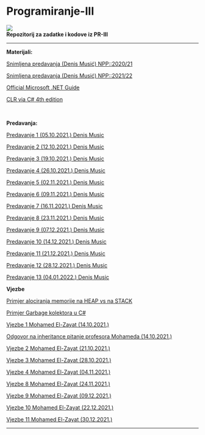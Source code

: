 # Programiranje-III
![](https://komarev.com/ghpvc/?username=Programiranje-III&label=Broj+posjeta:)
<br>
**Repozitorij za zadatke i kodove iz PR-III**


<hr>

**Materijali:**

[Snimljena predavanja (Denis Musić) NPP::2020/21](https://www.youtube.com/watch?v=tnpxdGQKKF0&list=PLJCjqoTZy0H-ELJL4GxKjSKCy8cp2xNNh)


[Snimljena predavanja (Denis Musić) NPP::2021/22](https://www.youtube.com/watch?v=HbkETQVcAEc&list=PL2dH2rssdMKqx2H9UBei4z6o89KFtl8OL)

[Official Microsoft .NET Guide](https://github.com/Infinity-Vault/Programiranje-III/raw/main/Materijali/.NET%20Guide.pdf)

[CLR via C# 4th edition](https://github.com/Infinity-Vault/Programiranje-III/raw/main/Materijali/CLR%20Via%20Csharp%204th%20Edition.pdf)

<br>

**Predavanja:**

[Predavanje 1 (05.10.2021.) Denis Music](https://github.com/Infinity-Vault/Programiranje-III/tree/main/Predavanja/Predavanje%201)

[Predavanje 2 (12.10.2021.) Denis Music](https://github.com/Infinity-Vault/Programiranje-III/tree/main/Predavanja/Predavanje%202)

[Predavanje 3 (19.10.2021.) Denis Music](https://github.com/Infinity-Vault/Programiranje-III/tree/main/Predavanja/Predavanje%203)

[Predavanje 4 (26.10.2021.) Denis Music](https://github.com/Infinity-Vault/Programiranje-III/tree/main/Predavanja/Predavanje%204)

[Predavanje 5 (02.11.2021.) Denis Music](https://github.com/Infinity-Vault/Programiranje-III/tree/main/Predavanja/Predavanje%205)

[Predavanje 6 (09.11.2021.) Denis Music](https://github.com/Infinity-Vault/Programiranje-III/tree/main/Predavanja/Predavanje%206)

[Predavanje 7 (16.11.2021.) Denis Music](https://github.com/Infinity-Vault/Programiranje-III/tree/main/Predavanja/Predavanje%207)

[Predavanje 8 (23.11.2021.) Denis Music](https://github.com/Infinity-Vault/Programiranje-III/tree/main/Predavanja/Predavanje%208)

[Predavanje 9 (07.12.2021.) Denis Music](https://github.com/Infinity-Vault/Programiranje-III/tree/main/Predavanja/Predavanje%209)

[Predavanje 10 (14.12.2021.) Denis Music](https://github.com/Infinity-Vault/Programiranje-III/tree/main/Predavanja/Predavanje%2010)

[Predavanje 11 (21.12.2021.) Denis Music](https://github.com/Infinity-Vault/Programiranje-III/tree/main/Predavanja/Predavanje%2011)

[Predavanje 12 (28.12.2021.) Denis Music]()

[Predavanje 13 (04.01.2022.) Denis Music](https://github.com/Infinity-Vault/Programiranje-III/tree/main/Predavanja/Predavanje%2013)

**Vjezbe**


[Primjer alociranja memorije na HEAP vs na STACK](https://github.com/Infinity-Vault/Programiranje-III/blob/main/Vjezbe/Primjer%20alociranja%20na%20HEAP%20i%20na%20STACK.png)

[Primjer Garbage kolektora u C#](https://github.com/Infinity-Vault/Programiranje-III/blob/main/Vjezbe/Primjer%20Garbage%20kolektora.png)

[Vjezbe 1 Mohamed El-Zayat (14.10.2021.)](https://github.com/Infinity-Vault/Programiranje-III/tree/main/Vjezbe/Vjezbe%201%20(14.10.2021.))


[Odgovor na inheritance pitanje profesora Mohameda (14.10.2021.)](https://github.com/Infinity-Vault/Programiranje-III/tree/main/Vjezbe/Odgovor%20na%20inheritance%20pitanje%20od%20profesora%20Muhameda%20(14.10.2021.))

[Vjezbe 2 Mohamed El-Zayat (21.10.2021.)](https://github.com/Infinity-Vault/Programiranje-III/tree/main/Vjezbe/Vjezbe%202%20(21.12.2021.))

[Vjezbe 3 Mohamed El-Zayat (28.10.2021.)](https://github.com/Infinity-Vault/Programiranje-III/tree/main/Vjezbe/Vjezbe%203%20(28.10.2021.))

[Vjezbe 4 Mohamed El-Zayat (04.11.2021.)](https://github.com/Infinity-Vault/Programiranje-III/tree/main/Vjezbe/Vjezbe%204%20(04.11.2021.))

[Vjezbe 8 Mohamed El-Zayat (24.11.2021.)](https://github.com/Infinity-Vault/Programiranje-III/tree/main/Vjezbe/Vjezbe%208%20(24.11.2021.))

[Vjezbe 9 Mohamed El-Zayat (09.12.2021.)](https://github.com/Infinity-Vault/Programiranje-III/tree/main/Vjezbe/Vjezbe%209%20(09.12.2021.))

[Vjezbe 10 Mohamed El-Zayat (22.12.2021.)](https://github.com/Infinity-Vault/Programiranje-III/tree/main/Vjezbe/Vjezbe%2010%20(22.12.2021.))

[Vjezbe 11 Mohamed El-Zayat (30.12.2021.)](https://github.com/Infinity-Vault/Programiranje-III/tree/main/Vjezbe/Vjezbe%2011%20(30.12.2021.))

<hr>
